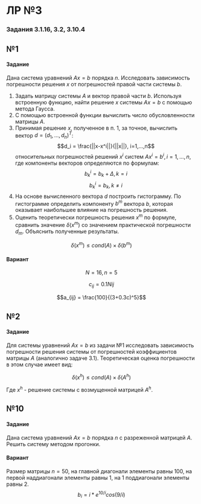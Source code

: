 # ЛР №3

### Задания 3.1.16, 3.2, 3.10.4

## №1
#### Задание
Дана система уравнений $Ax=b$ порядка $n$. Исследовать зависимость погрешности решения $x$ от погрешностей правой части системы $b$.
1. Задать матрицу системы $A$ и вектор правой части $b$. Используя встроенную функцию, найти решение $x$ системы $Ax=b$ с помощью метода Гаусса.
2. С помощью встроенной функции вычислить число обусловленности матрицы $A$.
3. Принимая решение $x$, полученное в п. 1, за точное, вычислить вектор $d = (d_1,...,d_n)^T$:
$$d_i = \frac{||x-x^i||}{||x||}, i=1,...,n$$
относительных погрешностей решений $x^i$ систем $Ax^i = b^i, i=1,...,n$, где компоненты векторов определяются по формулам:
$$b_k^i = b_k + \Delta, k = i$$
$$b_k^i = b_k, k \neq i$$
4. На основе вычисленного вектора $d$ построить гистограмму. По гистограмме определить компоненту $b^m$ вектора $b$, которая оказывает наибольшее влияние на погрешность решения.
5. Оценить теоретически погрешность решения $x^m$ по формуле, cравнить значение $\delta(x^m)$ со значением практической погрешности $d_m$. Объяснить полученные результаты.

$$\delta(x^m) \leq cond(A) \times \delta(b^m)$$

#### Вариант

$$N = 16, n = 5$$

$$c_{ij} = 0.1Nij$$

$$a_{ij} = \frac{100}{(3+0.3c)^5}$$

## №2
#### Задание
Для системы уравнений $Ax=b$ из задачи №1 исследовать зависимость погрешности решения системы от погрешностей коэффициентов матрицы $A$ (аналогично задаче 3.1).
Теоретическая оценка погрешности в этом случае имеет вид:

$$\delta(x^h) \leq cond(A) \times \delta(A^h)$$

Где $x^h$ - решение системы с возмущенной матрицей $A^h$.


## №10
#### Задание
Дана система уравнений $Ax=b$ порядка $n$ с разреженной матрицей $A$. Решить систему методом прогонки.

#### Вариант
Размер матрицы $n = 50$, на главной диагонали элементы равны 100, на первой наддиагонали элементы равны 1, на 1 поддиагонали элементы равны 2.
$$b_i = i * e^{10/i}cos(9/i)$$
